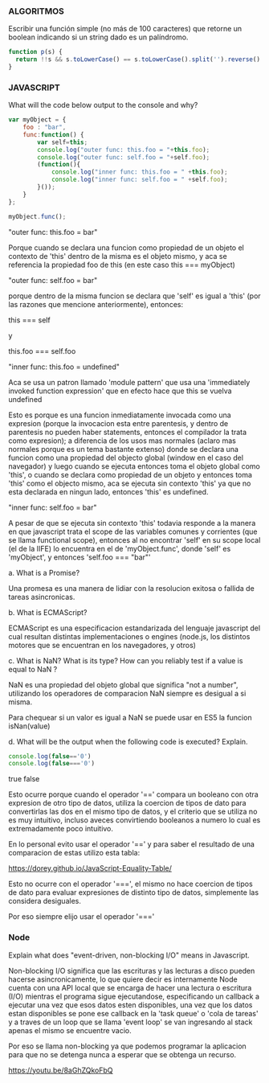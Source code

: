 ### ALGORITMOS

Escribir una función simple (no más de 100 caracteres) que retorne un boolean indicando si un string
dado es un palíndromo.


```javascript
function p(s) {
  return !!s && s.toLowerCase() == s.toLowerCase().split('').reverse().join('');
}
```

### JAVASCRIPT 

What will the code below output to the console and why?

```javascript
var myObject = {
    foo : "bar",
    func:function() {
        var self=this;
        console.log("outer func: this.foo = "+this.foo);
        console.log("outer func: self.foo = "+self.foo);
        (function(){
            console.log("inner func: this.foo = " +this.foo);
            console.log("inner func: self.foo = " +self.foo);   
        }());
    }
};

myObject.func();
```

"outer func: this.foo = bar"

Porque cuando se declara una funcion como propiedad de un objeto el contexto de 'this' dentro de la misma es el objeto mismo, y aca se referencia la propiedad foo de this (en este caso this === myObject)


"outer func: self.foo = bar"

porque dentro de la misma funcion se declara que 'self' es igual a 'this' (por las razones que mencione anteriormente), entonces:

this === self

y

this.foo === self.foo


"inner func: this.foo = undefined"

Aca se usa un patron llamado 'module pattern' que usa una 'immediately invoked function expression' que en efecto hace que this se vuelva undefined

Esto es porque es una funcion inmediatamente invocada como una expresion (porque la invocacion esta entre parentesis, y dentro de parentesis no pueden haber statements, entonces el compilador la trata como expresion); a diferencia de los usos mas normales (aclaro mas normales porque es un tema bastante extenso) donde se declara una funcion como una propiedad del objecto global (window en el caso del navegador) y luego cuando se ejecuta entonces toma el objeto global como 'this', o cuando se declara como propiedad de un objeto y entonces toma 'this' como el objecto mismo, aca se ejecuta sin contexto 'this' ya que no esta declarada en ningun lado, entonces 'this' es undefined.

"inner func: self.foo = bar"

A pesar de que se ejecuta sin contexto 'this' todavia responde a la manera en que javascript trata el scope de las variables comunes y corrientes (que se llama functional scope), entonces al no encontrar 'self' en su scope local (el de la IIFE) lo encuentra en el de 'myObject.func', donde 'self' es 'myObject', y entonces 'self.foo === "bar"'



a. What is a Promise?

Una promesa es una manera de lidiar con la resolucion exitosa o fallida de tareas asincronicas.


b. What is ECMAScript?

ECMAScript es una especificacion estandarizada del lenguaje javascript del cual resultan distintas implementaciones o engines (node.js, los distintos motores que se encuentran en los navegadores, y otros)


c. What is NaN? What is its type? How can you reliably test if a value is equal to NaN ?

NaN es una propiedad del objeto global que significa "not a number", utilizando los operadores de comparacion NaN siempre es desigual a si misma.

Para chequear si un valor es igual a NaN se puede usar en ES5 la funcion isNan(value)

d. What will be the output when the following code is executed? Explain.

```javascript 
console.log(false=='0')
console.log(false==='0')
```

true
false


Esto ocurre porque cuando el operador '==' compara un booleano con otra expresion de otro tipo de datos, utiliza la coercion de tipos de dato para convertirlas las dos en el mismo tipo de datos, y el criterio que se utiliza no es muy intuitivo, incluso aveces convirtiendo booleanos a numero lo cual es extremadamente poco intuitivo.

En lo personal evito usar el operador '==' y para saber el resultado de una comparacion de estas utilizo esta tabla:

https://dorey.github.io/JavaScript-Equality-Table/

Esto no ocurre con el operador '===', el mismo no hace coercion de tipos de dato para evaluar expresiones de distinto tipo de datos, simplemente las considera desiguales.

Por eso siempre elijo usar el operador '==='

### Node

Explain what does "event-driven, non-blocking I/O" means in Javascript.

Non-blocking I/O significa que las escrituras y las lecturas a disco pueden hacerse asincronicamente, lo que quiere decir es internamente Node cuenta con una API local que se encarga de hacer una lectura o escritura (I/O) mientras el programa sigue ejecutandose, especificando un callback a ejecutar una vez que esos datos esten disponibles, una vez que los datos estan disponibles se pone ese callback en la 'task queue' o 'cola de tareas' y a traves de un loop que se llama 'event loop' se van ingresando al stack apenas el mismo se encuentre vacio.

Por eso se llama non-blocking ya que podemos programar la aplicacion para que no se detenga nunca a esperar que se obtenga un recurso.

https://youtu.be/8aGhZQkoFbQ











